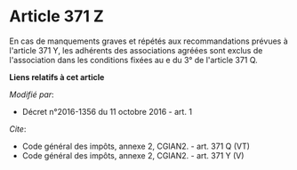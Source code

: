 # Article 371 Z

En cas de manquements graves et répétés aux recommandations prévues à l'article 371 Y, les adhérents des associations agréées
sont exclus de l'association dans les conditions fixées au e du 3° de l'article 371 Q.

**Liens relatifs à cet article**

_Modifié par_:

  - Décret n°2016-1356 du 11 octobre 2016 - art. 1

_Cite_:

  - Code général des impôts, annexe 2, CGIAN2. - art. 371 Q (VT)
  - Code général des impôts, annexe 2, CGIAN2. - art. 371 Y (V)
